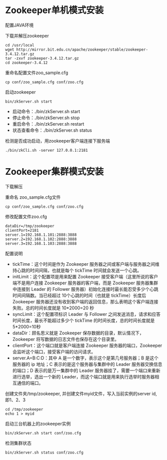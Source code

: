# Zookeeper单机模式安装

配置JAVA环境

下载并解压zookeeper
```
cd /usr/local
wget http://mirror.bit.edu.cn/apache/zookeeper/stable/zookeeper-3.4.12.tar.gz
tar -zxvf zookeeper-3.4.12.tar.gz
cd zookeeper-3.4.12
```
重命名配置文件zoo_sample.cfg
```
cp conf/zoo_sample.cfg conf/zoo.cfg
```
启动zookeeper
```
bin/zkServer.sh start
```
- 启动命令：./bin/zkServer.sh start
- 停止命令：./bin/zkServer.sh stop
- 重启命令：./bin/zkServer.sh restart
- 状态查看命令：./bin/zkServer.sh status

检测是否成功启动，用zookeeper客户端连接下服务端
```
./bin/zkCli.sh -server 127.0.0.1:2181
```

# Zookeeper集群模式安装

下载解压

重命名 zoo_sample.cfg文件
```
cp conf/zoo_sample.cfg conf/zoo.cfg
```
修改配置文件zoo.cfg
```
dataDir=/tmp/zookeeper
clientPort=2181
server.1=192.168.1.101:2888:3888
server.2=192.168.1.102:2888:3888
server.3=192.168.1.103:2888:3888
```
配置说明

- tickTime：这个时间是作为 Zookeeper 服务器之间或客户端与服务器之间维持心跳的时间间隔，也就是每个 tickTime 时间就会发送一个心跳。
- initLimit：这个配置项是用来配置 Zookeeper 接受客户端（这里所说的客户端不是用户连接 Zookeeper 服务器的客户端，而是 Zookeeper 服务器集群中连接到 Leader 的 Follower 服务器）初始化连接时最长能忍受多少个心跳时间间隔数。当已经超过 10个心跳的时间（也就是 tickTime）长度后 Zookeeper 服务器还没有收到客户端的返回信息，那么表明这个客户端连接失败。总的时间长度就是 10*2000=20 秒
- syncLimit：这个配置项标识 Leader 与 Follower 之间发送消息，请求和应答时间长度，最长不能超过多少个 tickTime 的时间长度，总的时间长度就是 5*2000=10秒
- dataDir：顾名思义就是 Zookeeper 保存数据的目录，默认情况下，Zookeeper 将写数据的日志文件也保存在这个目录里。
- clientPort：这个端口就是客户端连接 Zookeeper 服务器的端口，Zookeeper 会监听这个端口，接受客户端的访问请求。
- server.A=B:C:D：其中 A 是一个数字，表示这个是第几号服务器；B 是这个服务器的 ip 地址；C 表示的是这个服务器与集群中的 Leader 服务器交换信息的端口；D 表示的是万一集群中的 Leader 服务器挂了，需要一个端口来重新进行选举，选出一个新的 Leader，而这个端口就是用来执行选举时服务器相互通信的端口。

创建文件夹/tmp/zookeeper, 并创建文件myid文件，写入当前实例的server id, 即1、2、3
```
cd /tmp/zookeeper
echo 1 > myid
```
启动三台机器上的zookeeper实例
```
bin/zkServer.sh start conf/zoo.cfg
```
检测集群状态
```
bin/zkServer.sh status conf/zoo.cfg
```
